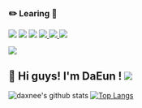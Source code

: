 
### :pencil2: Learing :orange_book:</b></h3>

<img src="https://img.shields.io/badge/JAVA-0099E5?style=for-the-badge&logo=java&logoColor=white"> <img src="https://img.shields.io/badge/mysql-003458?style=for-the-badge&logo=mysql&logoColor=white"></a>  <img src="https://img.shields.io/badge/html5-4FC08D?style=for-the-badge&logo=html5&logoColor=white">
</a> <a href="https://instagram.com/daxnee"> <img src="https://img.shields.io/badge/javascript-339933?style=for-the-badge&logo=javascript&logoColor=black"> <img src="https://img.shields.io/badge/css-092E20?style=for-the-badge&logo=css3&logoColor=white"> <img src="https://img.shields.io/badge/node.js-F7DF1E?style=for-the-badge&logo=Node.js&logoColor=black">
  <br>



  
<img src="http://img.shields.io/badge/-daxnee-4285F4?style=flat&logo=Instagram&link=https://instagram.com/daxnee/"/></a>

     
##  :dizzy:  Hi guys! I'm DaEun ! <a href="https://hits.seeyoufarm.com"><img src="https://hits.seeyoufarm.com/api/count/incr/badge.svg?url=https%3A%2F%2Fgithub.com%2Fdaxnee%2Fhit-counter&count_bg=%2363C3FF&title_bg=%2348B9FF&icon=twitter.svg&icon_color=%23FFFFFF&title=hits&edge_flat=true"/></a> 


![daxnee's github stats](https://github-readme-stats.vercel.app/api?username=daxnee&show_icons=true&theme=yeblu)
[![Top Langs](https://github-readme-stats.vercel.app/api/top-langs/?username=daxnee&langs_count=10&layout=compact&theme=prussian)](https://github.com/daxnee/README.md)




<!--
**daxnee/daxnee** is a ✨ _special_ ✨ repository because its `README.md` (this file) appears on your GitHub profile.

Here are some ideas to get you started:

- 🔭 I’m currently working on ...
- 🌱 I’m currently learning ...
- 👯 I’m looking to collaborate on ...
- 🤔 I’m looking for help with ...
- 💬 Ask me about ...
- 📫 How to reach me: ...
- 😄 Pronouns: ...
- ⚡ Fun fact: ...
-->
